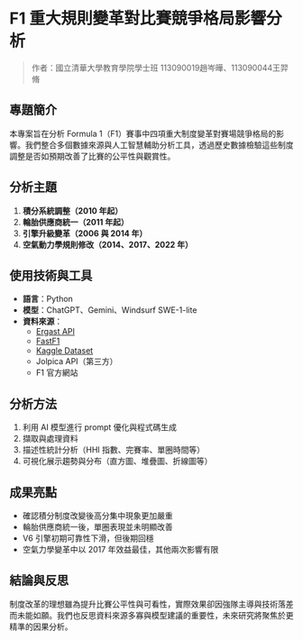 # F1 重大規則變革對比賽競爭格局影響分析

> 作者：國立清華大學教育學院學士班 113090019趙岑曄、113090044王羿脩  



## 專題簡介

本專案旨在分析 Formula 1（F1）賽事中四項重大制度變革對賽場競爭格局的影響。我們整合多個數據來源與人工智慧輔助分析工具，透過歷史數據檢驗這些制度調整是否如預期改善了比賽的公平性與觀賞性。  
  

## 分析主題

1. **積分系統調整（2010 年起）**
2. **輪胎供應商統一（2011 年起）**
3. **引擎升級變革（2006 與 2014 年）**
4. **空氣動力學規則修改（2014、2017、2022 年）**  
  

## 使用技術與工具

- **語言**：Python
- **模型**：ChatGPT、Gemini、Windsurf SWE-1-lite
- **資料來源**：
  - [Ergast API](https://ergast.com/mrd/)
  - [FastF1](https://theoehrly.github.io/Fast-F1/)
  - [Kaggle Dataset](https://www.kaggle.com/rohanrao/formula-1-world-championship-1950-2020)
  - Jolpica API（第三方）
  - F1 官方網站  
  

## 分析方法

1. 利用 AI 模型進行 prompt 優化與程式碼生成
2. 擷取與處理資料
3. 描述性統計分析（HHI 指數、完賽率、單圈時間等）
4. 可視化展示趨勢與分布（直方圖、堆疊圖、折線圖等）  
  

## 成果亮點

- 確認積分制度改變後高分集中現象更加嚴重
- 輪胎供應商統一後，單圈表現並未明顯改善
- V6 引擎初期可靠性下滑，但後期回穩
- 空氣力學變革中以 2017 年效益最佳，其他兩次影響有限  
  

## 結論與反思

制度改革的理想雖為提升比賽公平性與可看性，實際效果卻因強隊主導與技術落差而未能如願。我們也反思資料來源多寡與模型建議的重要性，未來研究將聚焦於更精準的因果分析。
